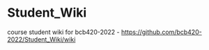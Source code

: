 # Student_Wiki
course student wiki for bcb420-2022 - https://github.com/bcb420-2022/Student_Wiki/wiki
